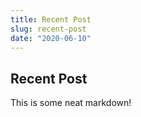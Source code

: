 ```yaml
---
title: Recent Post
slug: recent-post
date: "2020-06-10"
---
```


## Recent Post

This is some neat markdown!
